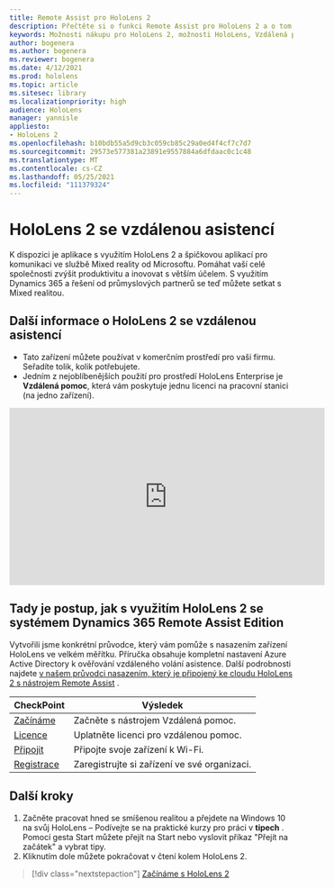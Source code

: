 ```yaml
---
title: Remote Assist pro HoloLens 2
description: Přečtěte si o funkci Remote Assist pro HoloLens 2 a o tom, co dělat, když máte jednu ze svých vlastních.
keywords: Možnosti nákupu pro HoloLens 2, možnosti HoloLens, Vzdálená pomoc
author: bogenera
ms.author: bogenera
ms.reviewer: bogenera
ms.date: 4/12/2021
ms.prod: hololens
ms.topic: article
ms.sitesec: library
ms.localizationpriority: high
audience: HoloLens
manager: yannisle
appliesto:
- HoloLens 2
ms.openlocfilehash: b10bdb55a5d9cb3c059cb85c29a0ed4f4cf7c7d7
ms.sourcegitcommit: 29573e577381a23891e9557884a6dfdaac0c1c48
ms.translationtype: MT
ms.contentlocale: cs-CZ
ms.lasthandoff: 05/25/2021
ms.locfileid: "111379324"
---
```

# <a name="hololens-2-with-remote-assist"></a>HoloLens 2 se vzdálenou asistencí

K dispozici je aplikace s využitím HoloLens 2 a špičkovou aplikací pro komunikaci ve službě Mixed reality od Microsoftu. Pomáhat vaší celé společnosti zvýšit produktivitu a inovovat s větším účelem. S využitím Dynamics 365 a řešení od průmyslových partnerů se teď můžete setkat s Mixed realitou.

## <a name="learn-about-hololens-2-with-remote-assist"></a>Další informace o HoloLens 2 se vzdálenou asistencí
- Tato zařízení můžete používat v komerčním prostředí pro vaši firmu. Seřadíte tolik, kolik potřebujete.
- Jedním z nejoblíbenějších použití pro prostředí HoloLens Enterprise je **Vzdálená pomoc**, která vám poskytuje jednu licenci na pracovní stanici (na jedno zařízení).

<iframe width="560" height="315" src="https://www.youtube.com/embed/d3YT8j0yYl0" frameborder="0" allow="accelerometer; autoplay; clipboard-write; encrypted-media; gyroscope; picture-in-picture" allowfullscreen></iframe>

## <a name="heres-what-to-do-next-with-the-hololens-2-with-dynamics-365-remote-assist-edition"></a>Tady je postup, jak s využitím HoloLens 2 se systémem Dynamics 365 Remote Assist Edition

Vytvořili jsme konkrétní průvodce, který vám pomůže s nasazením zařízení HoloLens ve velkém měřítku. Příručka obsahuje kompletní nastavení Azure Active Directory k ověřování vzdáleného volání asistence. Další podrobnosti najdete [v našem průvodci nasazením, který je připojený ke cloudu HoloLens 2 s nástrojem Remote Assist](hololens2-cloud-connected-overview.md) .

| CheckPoint  | Výsledek                                |
|-------------|----------------------------------------|
| [Začínáme](https://docs.microsoft.com/dynamics365/mixed-reality/remote-assist/overview-hololens) | Začněte s nástrojem Vzdálená pomoc.        |
| [Licence](https://docs.microsoft.com/dynamics365/mixed-reality/remote-assist/deploy-remote-assist#add-and-assign-licenses)     | Uplatněte licenci pro vzdálenou pomoc.      |
| [Připojit](https://docs.microsoft.com/hololens/hololens-network)     | Připojte svoje zařízení k Wi-Fi.       |
| [Registrace](https://docs.microsoft.com/hololens/hololens-enroll-mdm)      | Zaregistrujte si zařízení ve své organizaci. |

## <a name="next-steps"></a>Další kroky

1. Začněte pracovat hned se smíšenou realitou a přejdete na Windows 10 na svůj HoloLens – Podívejte se na praktické kurzy pro práci v **tipech** . Pomocí gesta Start můžete přejít na Start nebo vyslovit příkaz "Přejít na začátek" a vybrat tipy.
1. Kliknutím dole můžete pokračovat v čtení kolem HoloLens 2.

> [!div class="nextstepaction"]
> [Začínáme s HoloLens 2](hololens2-basic-usage.md)